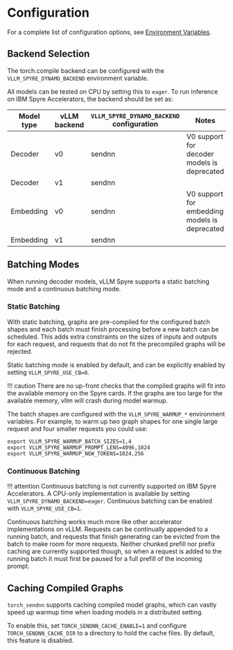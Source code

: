 # Configuration

For a complete list of configuration options, see [Environment Variables](env_vars.md).

## Backend Selection

The torch.compile backend can be configured with the `VLLM_SPYRE_DYNAMO_BACKEND` environment variable.

All models can be tested on CPU by setting this to `eager`.
To run inference on IBM Spyre Accelerators, the backend should be set as:

| Model type | vLLM backend | `VLLM_SPYRE_DYNAMO_BACKEND` configuration | Notes |
| --- | --- | --- | --- |
| Decoder | v0 | sendnn | V0 support for decoder models is deprecated |
| Decoder | v1 | sendnn | |
| Embedding | v0 | sendnn | V0 support for embedding models is deprecated|
| Embedding | v1 | sendnn | |

## Batching Modes

When running decoder models, vLLM Spyre supports a static batching mode and a continuous batching mode.

### Static Batching

With static batching, graphs are pre-compiled for the configured batch shapes and each batch must finish processing before a new batch can be scheduled. This adds extra constraints on the sizes of inputs and outputs for each request, and requests that do not fit the precompiled graphs will be rejected.

Static batching mode is enabled by default, and can be explicitly enabled by setting `VLLM_SPYRE_USE_CB=0`.

!!! caution
    There are no up-front checks that the compiled graphs will fit into the available memory on the Spyre cards. If the graphs are too large for the available memory, vllm will crash during model warmup.

The batch shapes are configured with the `VLLM_SPYRE_WARMUP_*` environment variables. For example, to warm up two graph shapes for one single large request and four smaller requests you could use:

```shell
export VLLM_SPYRE_WARMUP_BATCH_SIZES=1,4
export VLLM_SPYRE_WARMUP_PROMPT_LENS=4096,1024
export VLLM_SPYRE_WARMUP_NEW_TOKENS=1024,256
```

### Continuous Batching

!!! attention
    Continuous batching is not currently supported on IBM Spyre Accelerators. A CPU-only implementation is available by setting `VLLM_SPYRE_DYNAMO_BACKEND=eager`. Continuous batching can be enabled with `VLLM_SPYRE_USE_CB=1`.

Continuous batching works much more like other accelerator implementations on vLLM. Requests can be continually appended to a running batch, and requests that finish generating can be evicted from the batch to make room for more requests. Neither chunked prefill nor prefix caching are currently supported though, so when a request is added to the running batch it must first be paused for a full prefill of the incoming prompt.

## Caching Compiled Graphs

`torch_sendnn` supports caching compiled model graphs, which can vastly speed up warmup time when loading models in a distributed setting.

To enable this, set `TORCH_SENDNN_CACHE_ENABLE=1` and configure `TORCH_SENDNN_CACHE_DIR` to a directory to hold the cache files. By default, this feature is disabled.

